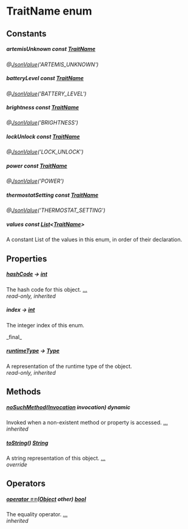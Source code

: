 


# TraitName enum










## Constants

##### artemisUnknown const [TraitName](../package-yonomi_sdk_dart_graphql_devices_device_query.graphql/TraitName-class.md)



   
_@[JsonValue](https://pub.dev/documentation/json_annotation/3.1.1/json_annotation/JsonValue-class.html)(&#39;ARTEMIS_UNKNOWN&#39;)_



##### batteryLevel const [TraitName](../package-yonomi_sdk_dart_graphql_devices_device_query.graphql/TraitName-class.md)



   
_@[JsonValue](https://pub.dev/documentation/json_annotation/3.1.1/json_annotation/JsonValue-class.html)(&#39;BATTERY_LEVEL&#39;)_



##### brightness const [TraitName](../package-yonomi_sdk_dart_graphql_devices_device_query.graphql/TraitName-class.md)



   
_@[JsonValue](https://pub.dev/documentation/json_annotation/3.1.1/json_annotation/JsonValue-class.html)(&#39;BRIGHTNESS&#39;)_



##### lockUnlock const [TraitName](../package-yonomi_sdk_dart_graphql_devices_device_query.graphql/TraitName-class.md)



   
_@[JsonValue](https://pub.dev/documentation/json_annotation/3.1.1/json_annotation/JsonValue-class.html)(&#39;LOCK_UNLOCK&#39;)_



##### power const [TraitName](../package-yonomi_sdk_dart_graphql_devices_device_query.graphql/TraitName-class.md)



   
_@[JsonValue](https://pub.dev/documentation/json_annotation/3.1.1/json_annotation/JsonValue-class.html)(&#39;POWER&#39;)_



##### thermostatSetting const [TraitName](../package-yonomi_sdk_dart_graphql_devices_device_query.graphql/TraitName-class.md)



   
_@[JsonValue](https://pub.dev/documentation/json_annotation/3.1.1/json_annotation/JsonValue-class.html)(&#39;THERMOSTAT_SETTING&#39;)_



##### values const [List](https://api.dart.dev/stable/2.12.3/dart-core/List-class.html)&lt;[TraitName](../package-yonomi_sdk_dart_graphql_devices_device_query.graphql/TraitName-class.md)>



<p>A constant List of the values in this enum, in order of their declaration.</p>   






## Properties

##### [hashCode](https://api.dart.dev/stable/2.12.3/dart-core/Object/hashCode.html) &#8594; [int](https://api.dart.dev/stable/2.12.3/dart-core/int-class.html)



The hash code for this object. [...](https://api.dart.dev/stable/2.12.3/dart-core/Object/hashCode.html)  
_read-only, inherited_



##### index &#8594; [int](https://api.dart.dev/stable/2.12.3/dart-core/int-class.html)



<p>The integer index of this enum.</p>   
_final_



##### [runtimeType](https://api.dart.dev/stable/2.12.3/dart-core/Object/runtimeType.html) &#8594; [Type](https://api.dart.dev/stable/2.12.3/dart-core/Type-class.html)



A representation of the runtime type of the object.   
_read-only, inherited_




## Methods

##### [noSuchMethod](https://api.dart.dev/stable/2.12.3/dart-core/Object/noSuchMethod.html)([Invocation](https://api.dart.dev/stable/2.12.3/dart-core/Invocation-class.html) invocation) dynamic



Invoked when a non-existent method or property is accessed. [...](https://api.dart.dev/stable/2.12.3/dart-core/Object/noSuchMethod.html)  
_inherited_



##### [toString](../package-yonomi_sdk_dart_graphql_devices_device_query.graphql/TraitName/toString.md)() [String](https://api.dart.dev/stable/2.12.3/dart-core/String-class.html)



A string representation of this object. [...](../package-yonomi_sdk_dart_graphql_devices_device_query.graphql/TraitName/toString.md)  
_override_




## Operators

##### [operator ==](https://api.dart.dev/stable/2.12.3/dart-core/Object/operator_equals.html)([Object](https://api.dart.dev/stable/2.12.3/dart-core/Object-class.html) other) [bool](https://api.dart.dev/stable/2.12.3/dart-core/bool-class.html)



The equality operator. [...](https://api.dart.dev/stable/2.12.3/dart-core/Object/operator_equals.html)  
_inherited_










